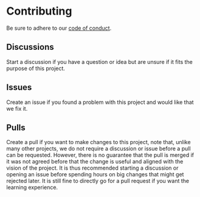 # Contributing

Be sure to adhere to our [code of conduct].

## Discussions

Start a discussion if you have a question or idea but are unsure if it fits the
purpose of this project.

## Issues

Create an issue if you found a problem with this project and would like that we
fix it.

## Pulls

Create a pull if you want to make changes to this project, note that, unlike
many other projects, we do not require a discussion or issue before a pull can
be requested. However, there is no guarantee that the pull is merged if it was
not agreed before that the change is useful and aligned with the vision of the
project. It is thus recommended starting a discussion or opening an issue before
spending hours on big changes that might get rejected later. It is still fine to
directly go for a pull request if you want the learning experience.

<!-- @formatter:off -->
[code of conduct]: https://github.com/Fleshgrinder/.github/blob/main/CODE_OF_CONDUCT.md
